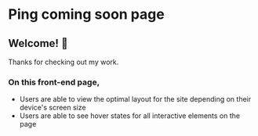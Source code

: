 # Ping coming soon page

## Welcome! 👋

Thanks for checking out my work.

### On this front-end page,

- Users are able to view the optimal layout for the site depending on their device's screen size
- Users are able to see hover states for all interactive elements on the page

